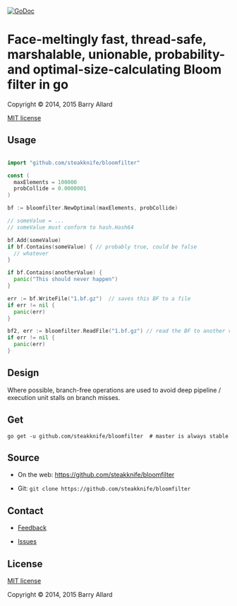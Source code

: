 [![GoDoc](https://godoc.org/github.com/steakknife/bloomfilter?status.png)](https://godoc.org/github.com/steakknife/bloomfilter)

# Face-meltingly fast, thread-safe, marshalable, unionable, probability- and optimal-size-calculating Bloom filter in go

Copyright © 2014, 2015 Barry Allard

[MIT license](MIT-LICENSE.txt)

## Usage

```go

import "github.com/steakknife/bloomfilter"

const (
  maxElements = 100000
  probCollide = 0.0000001
)

bf := bloomfilter.NewOptimal(maxElements, probCollide)

// someValue = ...
// someValue must conform to hash.Hash64

bf.Add(someValue)
if bf.Contains(someValue) { // probably true, could be false
  // whatever
}

if bf.Contains(anotherValue) {
  panic("This should never happen")
}

err := bf.WriteFile("1.bf.gz")  // saves this BF to a file
if err != nil {
  panic(err)
}

bf2, err := bloomfilter.ReadFile("1.bf.gz") // read the BF to another var
if err != nil {
  panic(err)
}
```


## Design

Where possible, branch-free operations are used to avoid deep pipeline / execution unit stalls on branch misses.

## Get

    go get -u github.com/steakknife/bloomfilter  # master is always stable

## Source

- On the web: https://github.com/steakknife/bloomfilter

- Git: `git clone https://github.com/steakknife/bloomfilter`

## Contact

- [Feedback](mailto:barry.allard@gmail.com)

- [Issues](https://github.com/steakknife/bloomfilter/issues)

## License

[MIT license](MIT-LICENSE.txt)

Copyright © 2014, 2015 Barry Allard
